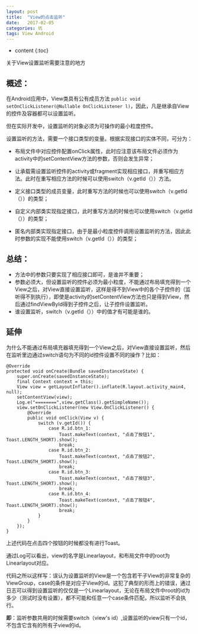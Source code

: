 ```yaml
---
layout: post
title:  "View的点击监听"
date:   2017-02-05
categories: 坑
tags: View Android
---
```


* content
{:toc}

关于View设置监听需要注意的地方




## 概述：

在Android应用中，View类具有公有成员方法 `public void setOnClickListener(@Nullable OnClickListener l)`，因此，凡是继承自View的控件及容器都可以设置监听。

但在实际开发中，设置监听的对象必须为可操作的最小粒度控件。

设置监听的方法，需要一个接口类型的变量。根据实现接口的实体不同，可分为：

- 布局文件中对应控件配置onClick属性，此时应注意该布局文件必须作为activity中的setContentView方法的参数，否则会发生异常；

- 让承载需设置监听控件的activity或fragment实现相应接口，并重写相应方法。此时在重写相应方法的时候可以使用switch（v.getId（））方法。


- 定义接口类型的成员变量，此时重写方法的时候也可以使用switch（v.getId（））的类型；


- 自定义内部类实现指定接口，此时重写方法的时候也可以使用switch（v.getId（））的类型；


- 匿名内部类实现指定接口，由于是最小粒度控件调用设置监听的方法，因此此时参数的实现不能使用switch（v.getId（））的类型；

## 总结：

- 方法中的参数只要实现了相应接口即可，是谁并不重要；
- 参数必须大，但设置监听的控件必须为最小粒度，不能通过布局填充得到一个View之后，对View直接设置监听，这样是得不到View中的各个子控件的（监听得不到执行），即使是activity的setContentView方法也只是得到View，然后通过findViewById得到子控件之后，让子控件设置监听。
- 谁设置监听，switch（v.getId（））中的值才有可能是谁的。

## 延伸

为什么不能通过布局填充器填充得到一个View之后，对View直接设置监听，然后在监听里边通过switch语句为不同的id控件设置不同的操作？比如：

	@Override
    protected void onCreate(Bundle savedInstanceState) {
        super.onCreate(savedInstanceState);
        final Context context = this;
        View view = getLayoutInflater().inflate(R.layout.activity_main4, null);
        setContentView(view);
        Log.e("========",view.getClass().getSimpleName());
        view.setOnClickListener(new View.OnClickListener() {
            @Override
            public void onClick(View v) {
                switch (v.getId()) {
                    case R.id.btn_1:
                        Toast.makeText(context, "点击了按钮1", Toast.LENGTH_SHORT).show();
                        break;
                    case R.id.btn_2:
                        Toast.makeText(context, "点击了按钮2", Toast.LENGTH_SHORT).show();
                        break;
                    case R.id.btn_3:
                        Toast.makeText(context, "点击了按钮3", Toast.LENGTH_SHORT).show();
                        break;
                    case R.id.btn_4:
                        Toast.makeText(context, "点击了按钮4", Toast.LENGTH_SHORT).show();
                        break;
                }
            }
        });
    }

上述代码在点击四个按钮的时候都没有进行Toast。

通过Log可以看出，view的名字是Linearlayout，和布局文件中的root为Linearlayout对应。

代码之所以这样写：误认为设置监听的View是一个包含若干子View的非常复杂的ViewGroup，case的条件是对应子View的id。这犯了典型的形而上的错误，通过日志可以得到设置监听的仅仅是一个Linearlayout，无论在布局文件中root的id为多少（测试时没有设置），都不可能和任意一个case条件匹配，所以监听不会执行。

**即**：监听参数共用的时候需要switch（view's id）,设置监听的view只有一个id，不包含它含有的所有子view的id。